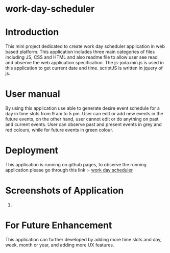 # work-day-scheduler

# Introduction
This mini project dedicated to create work day scheduler application in web based platform. This application includes three main categories of files including JS, CSS and HTML and also readme file to allow user see read and observe the web application specification. The js-joda.min.js is used in this application to get current date and time. scriptJS is written in jquery of js. 

# User manual
By using this application use able to generate desire event schedule for a day in time slots from 9 am to 5 pm. User can edit or add new events in the future events, on the other hand, user cannot edit or do anything on past and current events. User can observe past and present events in grey and red colours, while for future events in green colour.

# Deployment

This application is running on github pages, to observe the running application please go through this link :- [work day scheduler]()

# Screenshots of Application
1. 

# For Future Enhancement
This application can further developed by adding more time slots and day, week, month or year, and adding more UX features. 